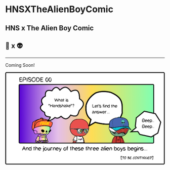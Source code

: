 # HNSXTheAlienBoyComic
## HNS x The Alien Boy Comic 
## 🤝 x 👽

***
Coming Soon!

![thealienboys](/characters/eps00.png)
